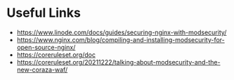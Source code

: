 # Useful Links

* https://www.linode.com/docs/guides/securing-nginx-with-modsecurity/
* https://www.nginx.com/blog/compiling-and-installing-modsecurity-for-open-source-nginx/
* https://coreruleset.org/doc
* https://coreruleset.org/20211222/talking-about-modsecurity-and-the-new-coraza-waf/